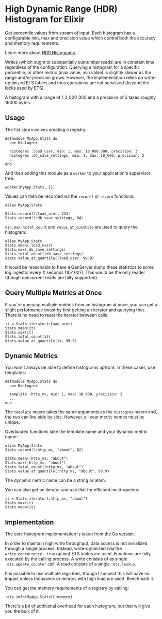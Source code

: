 # High Dynamic Range (HDR) Histogram for Elixir

Get percentile values from stream of input. Each histogram has a configurable
min, max and precision value which control both the accuracy and memory
requirements.

Learn more about [HDR Histograms](http://hdrhistogram.org/).

Writes (which ought to substantially outnumber reads) are in constant time
regardless of the configuration. Querying a histogram for a specific percentile,
or other metric (max value, min value) is slightly slower as the range and/or
precision grows. However, the implementation relies on write-optimized ETS
tables and thus operations are not serialized (beyond the locks used by ETS).

A histogram with a range of 1..1_000_000 and a precision of 3 takes roughly
16000 bytes.

## Usage

The fist step involves creating a registry:

```
defmodule MyApp.Stats do
  use Histogrex

  histogrex :load_user, min: 1, max: 10_000_000, precision: 3
  histogrex :db_save_settings, min: 1, max: 10_000, precision: 2
  ...
end
```

And then adding this module as a `worker` to your application's supervisor
tree:

```
worker(MyApp.Stats, [])
```


Values can then be recorded via the `record!` or `record` functions:

```
alias MyApp.Stats

Stats.record!(:load_user, 233)
Stats.record!(:db_save_settings, 84)
```

`min`, `max`, `total_count` and `value_at_quantile` are used to query the
histogram:

```
alias MyApp.Stats
Stats.mean(:load_user)
Stats.max(:db_save_settings)
Stats.total_count(:db_save_settings)
Stats.value_at_quantile(:load_user, 99.9)
```

It would be reasonable to have a GenServer dump these statistics to some log
ingestor every X seconds (10? 60?). This would be the only reader (though
concurrent reads are fully supported).

## Query Multiple Metrics at Once
If you're querying multiple metrics from an histogram at once, you can get a
slight performance boost by first getting an iterator and querying that.
There is no need to reset the iterator between calls:

```
it = Stats.iterator(:load_user)
Stats.mean(it)
Stats.max(it)
Stats.total_count(it)
Stats.value_at_quantile(it, 99.9)
```

## Dynamic Metrics
You won't always be able to define histograms upfront. In these cases, use templates:

```
defmodule MyApp.Stats do
  use Histogrex

  template :http_ms, min: 1, max: 10_000, precision: 2
  ...
end
```

The `template` macro takes the same arguments as the `histogrex` macro and, the
two can live side by side. However, all your metric names must be unique.

Overloaded functions take the template name and your dynamic metric name::

```
alias MyApp.Stats
Stats.record!(:http_ms, "about", 82)

Stats.mean(:http_ms, "about")
Stats.max(:http_ms, "about")
Stats.total_count(:http_ms, "about")
Stats.value_at_quantile(:http_ms, "about", 99.9)
```

The dynamic metric name can be a string or atom.

You can also get an iterator and use that for efficient multi-queries:

```
it = Stats.iterator(:http_ms, "about")
Stats.max(it)
Stats.mean(it)
```

## Implementation

The core histogram implementation is taken from [the Go version](https://github.com/codahale/hdrhistogram).

In order to maintain high write throughput, data access is not serialized through
a single process. Instead, write-optimized (via the `write_concurrency: true` option)
ETS tables are used. Functions are fully executed by the calling process. A write consists of as single `:ets.update_counter` call. A read consists of a single `:ets.lookup`.

It is possible to use multiple registries, though I suspect this will have no impact
unless thousands or metrics with high load are used. Benchmark it.

You can get the memory requirements of a registry by calling:

```
:ets.info(MyApp.Stats)[:memory]
```

There's a bit of additional overhead for each histogram, but that will give you
the bulk of it.
